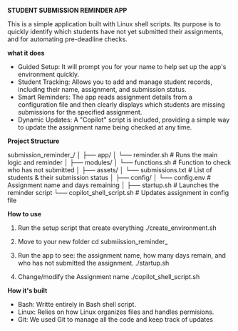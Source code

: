 __STUDENT SUBMISSION REMINDER APP__

This is a simple application built with Linux shell scripts. Its purpose is to quickly identify which students have not yet submitted their assignments, and for automating pre-deadline checks.

__what it does__

- Guided Setup: It will prompt you for your name to help set up the app's environment quickly.
- Student Tracking: Allows you to add and manage student records, including their name, assignment, and submission status.
- Smart Reminders: The app reads assignment details from a configuration file and then clearly displays which students are missing submissions for the specified assignment.
- Dynamic Updates: A "Copilot" script is included, providing a simple way to update the assignment name being checked at any time.


__Project Structure__

submission_reminder_<yourName>/
│
├── app/
│ └── reminder.sh # Runs the main logic and reminder
│
├── modules/
│ └── functions.sh # Function to check who has not submitted
│
├── assets/
│ └── submissions.txt # List of students & their submission status
│
├── config/
│ └── config.env # Assignment name and days remaining
│
├── startup.sh # Launches the reminder script
└── copilot_shell_script.sh # Updates assignment in config file

__How to use__

1. Run the setup script that create everything
	./create_environment.sh

2. Move to your new folder
	cd submiission_reminder_<yourName>

3. Run the app to see: the assignment name, how many days remain, and who has not submitted the assignment.
	./startup.sh

4. Change/modify the Assignment name
	./copilot_shell_script.sh

__How it's built__

- Bash: Writte entirely in Bash shell script.
- Linux: Relies on how Linux organizes files and handles permisions.
- Git: We used Git to manage all the code and keep track of updates
 
